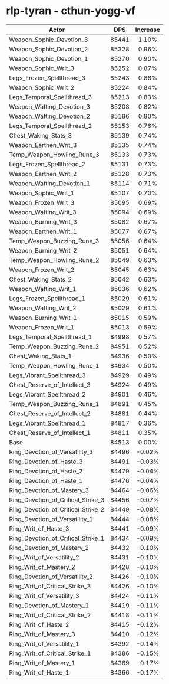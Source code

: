 # rlp-tyran - cthun-yogg-vf
| Actor | DPS | Increase |
|---|:---:|:---:|
|Weapon_Sophic_Devotion_3|85441|1.10%|
|Weapon_Sophic_Devotion_2|85328|0.96%|
|Weapon_Sophic_Devotion_1|85270|0.90%|
|Weapon_Sophic_Writ_3|85252|0.87%|
|Legs_Frozen_Spellthread_3|85243|0.86%|
|Weapon_Sophic_Writ_2|85224|0.84%|
|Legs_Temporal_Spellthread_3|85213|0.83%|
|Weapon_Wafting_Devotion_3|85208|0.82%|
|Weapon_Wafting_Devotion_2|85186|0.80%|
|Legs_Temporal_Spellthread_2|85153|0.76%|
|Chest_Waking_Stats_3|85139|0.74%|
|Weapon_Earthen_Writ_3|85135|0.74%|
|Temp_Weapon_Howling_Rune_3|85133|0.73%|
|Legs_Frozen_Spellthread_2|85131|0.73%|
|Weapon_Earthen_Writ_2|85128|0.73%|
|Weapon_Wafting_Devotion_1|85114|0.71%|
|Weapon_Sophic_Writ_1|85107|0.70%|
|Weapon_Frozen_Writ_3|85095|0.69%|
|Weapon_Wafting_Writ_3|85094|0.69%|
|Weapon_Burning_Writ_3|85082|0.67%|
|Weapon_Earthen_Writ_1|85077|0.67%|
|Temp_Weapon_Buzzing_Rune_3|85056|0.64%|
|Weapon_Burning_Writ_2|85051|0.64%|
|Temp_Weapon_Howling_Rune_2|85049|0.63%|
|Weapon_Frozen_Writ_2|85045|0.63%|
|Chest_Waking_Stats_2|85042|0.63%|
|Weapon_Wafting_Writ_1|85036|0.62%|
|Legs_Frozen_Spellthread_1|85029|0.61%|
|Weapon_Wafting_Writ_2|85029|0.61%|
|Weapon_Burning_Writ_1|85015|0.59%|
|Weapon_Frozen_Writ_1|85013|0.59%|
|Legs_Temporal_Spellthread_1|84998|0.57%|
|Temp_Weapon_Buzzing_Rune_2|84951|0.52%|
|Chest_Waking_Stats_1|84936|0.50%|
|Temp_Weapon_Howling_Rune_1|84934|0.50%|
|Legs_Vibrant_Spellthread_3|84929|0.49%|
|Chest_Reserve_of_Intellect_3|84924|0.49%|
|Legs_Vibrant_Spellthread_2|84901|0.46%|
|Temp_Weapon_Buzzing_Rune_1|84891|0.45%|
|Chest_Reserve_of_Intellect_2|84881|0.44%|
|Legs_Vibrant_Spellthread_1|84817|0.36%|
|Chest_Reserve_of_Intellect_1|84811|0.35%|
|Base|84513|0.00%|
|Ring_Devotion_of_Versatility_3|84496|-0.02%|
|Ring_Devotion_of_Haste_3|84491|-0.03%|
|Ring_Devotion_of_Haste_2|84479|-0.04%|
|Ring_Devotion_of_Haste_1|84476|-0.04%|
|Ring_Devotion_of_Mastery_3|84464|-0.06%|
|Ring_Devotion_of_Critical_Strike_3|84456|-0.07%|
|Ring_Devotion_of_Critical_Strike_2|84449|-0.08%|
|Ring_Devotion_of_Versatility_1|84444|-0.08%|
|Ring_Writ_of_Haste_3|84441|-0.09%|
|Ring_Devotion_of_Critical_Strike_1|84434|-0.09%|
|Ring_Devotion_of_Mastery_2|84432|-0.10%|
|Ring_Writ_of_Versatility_2|84431|-0.10%|
|Ring_Writ_of_Mastery_2|84428|-0.10%|
|Ring_Devotion_of_Versatility_2|84426|-0.10%|
|Ring_Writ_of_Critical_Strike_3|84426|-0.10%|
|Ring_Writ_of_Versatility_3|84424|-0.11%|
|Ring_Devotion_of_Mastery_1|84419|-0.11%|
|Ring_Writ_of_Critical_Strike_2|84418|-0.11%|
|Ring_Writ_of_Haste_2|84415|-0.12%|
|Ring_Writ_of_Mastery_3|84410|-0.12%|
|Ring_Writ_of_Versatility_1|84392|-0.14%|
|Ring_Writ_of_Critical_Strike_1|84386|-0.15%|
|Ring_Writ_of_Mastery_1|84369|-0.17%|
|Ring_Writ_of_Haste_1|84366|-0.17%|
